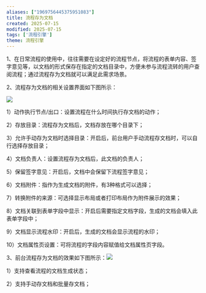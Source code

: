 ```yaml
---
aliases: ["1969756445375951083"]
title: 流程存为文档
created: 2025-07-15
modified: 2025-07-15
tags: ['流程引擎']
theme: 流程引擎
---
```


1、在日常流程的使用中，往往需要在设定好的流程节点，将流程的表单内容、签字意见等，以文档的形式保存在指定的文档目录中，方便未参与流程流转的用户查阅流程；通过流程存为文档就可以满足此需求场景。

2、流程存为文档的相关设置界面如下图所示：

![](https://myhelpdoc.oss-cn-heyuan.aliyuncs.com/mdimages/deb097d1294408be02b21ad4a702eecb.jpg)

1）动作执行节点/出口：设置流程在什么时间执行存文档的动作；

2）存放目录：流程存为文档后，文档存放在哪个目录下；

3）允许手动存为文档时选择目录：开启后，前台用户手动流程存文档时，可以自行选择存放目录；

4）文档负责人：设置流程存为文档后，此文档的负责人；

5）保留签字意见：开启后，文档中会保留下流程签字意见；

6）文档附件：指作为生成文档的附件，有3种格式可以选择；

7）转换附件的来源：可选择显示布局或者打印布局作为附件展示的效果；

8）文档关联到表单字段中显示：开启后需要指定文档字段，生成的文档会填入此表单字段中；

9）文档显示流程水印：开启后，生成的文档会显示流程的水印；

10）文档属性页设置：可将流程的字段内容赋值给文档属性页字段。

3、前台流程存为文档的效果如下图所示：![](https://myhelpdoc.oss-cn-heyuan.aliyuncs.com/mdimages/7bd49eb3d60461ce0d2bebe63bcd8269.jpg)

1）支持查看流程的文档生成状态；

2）支持手动存文档和批量存文档；

